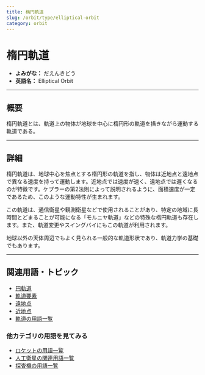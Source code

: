 ```yaml
---
title: 楕円軌道
slug: /orbit/type/elliptical-orbit
category: orbit
---
```


# 楕円軌道

- **よみがな：** だえんきどう  
- **英語名：** Elliptical Orbit  

---

## 概要

楕円軌道とは、軌道上の物体が地球を中心に楕円形の軌道を描きながら運動する軌道である。

---

## 詳細

楕円軌道は、地球中心を焦点とする楕円形の軌道を指し、物体は近地点と遠地点で異なる速度を持って運動します。近地点では速度が速く、遠地点では遅くなるのが特徴です。ケプラーの第2法則によって説明されるように、面積速度が一定であるため、このような運動特性が生まれます。

この軌道は、通信衛星や観測衛星などで使用されることがあり、特定の地域に長時間とどまることが可能になる「モルニヤ軌道」などの特殊な楕円軌道も存在します。また、軌道変更やスイングバイにもこの軌道が利用されます。

地球以外の天体周辺でもよく見られる一般的な軌道形状であり、軌道力学の基礎でもあります。

---

## 関連用語・トピック

- [円軌道](/docs/orbit/type/circular-orbit)
- [軌道要素](/docs/orbit/mechanics/orbital-elements)
- [遠地点](/docs/orbit/mechanics/apogee)
- [近地点](/docs/orbit/mechanics/perigee)
- [軌道の用語一覧](/docs/category/orbit)

### 他カテゴリの用語を見てみる
- [ロケットの用語一覧](/docs/category/rocket)
- [人工衛星の関連用語一覧](/docs/category/satellite)
- [探査機の用語一覧](/docs/category/explorer)
